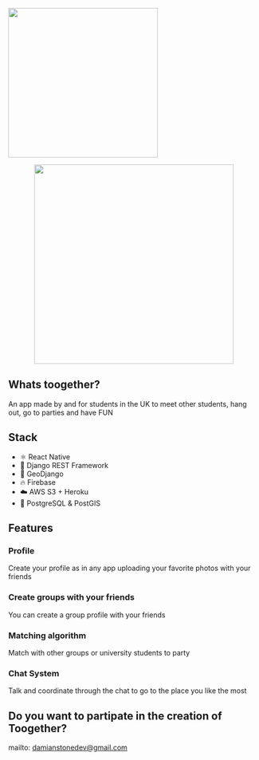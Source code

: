 
<p float="left" align="left">
  <img src="https://user-images.githubusercontent.com/63305840/150650911-a3aba1cc-c2dd-4ced-9d60-0bd5ea1cfc8e.png" width="300" />
</p>

<p float="left" align="center">
  <img src="https://user-images.githubusercontent.com/63305840/193427544-4e624631-34c6-47ff-8885-03e6b62b0397.png" width="400" />
</p>

## Whats toogether? 
An app made by and for students in the UK to meet other students, hang out, go to parties and have FUN

## Stack
- ⚛️ React Native
- 🐍 Django REST Framework 
- 📍 GeoDjango
- 🔥 Firebase
- ☁️ AWS S3 + Heroku
- 🐘 PostgreSQL & PostGIS

## Features

### Profile 
Create your profile as in any app uploading your favorite photos with your friends

### Create groups with your friends 
You can create a group profile with your friends

### Matching algorithm
Match with other groups or university students to party

### Chat System 
Talk and coordinate through the chat to go to the place you like the most

## Do you want to partipate in the creation of Toogether?
mailto: damianstonedev@gmail.com


